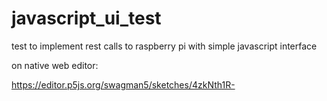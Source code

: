 # javascript_ui_test
test to implement rest calls to raspberry pi with simple javascript interface


on native web editor:

https://editor.p5js.org/swagman5/sketches/4zkNth1R-
